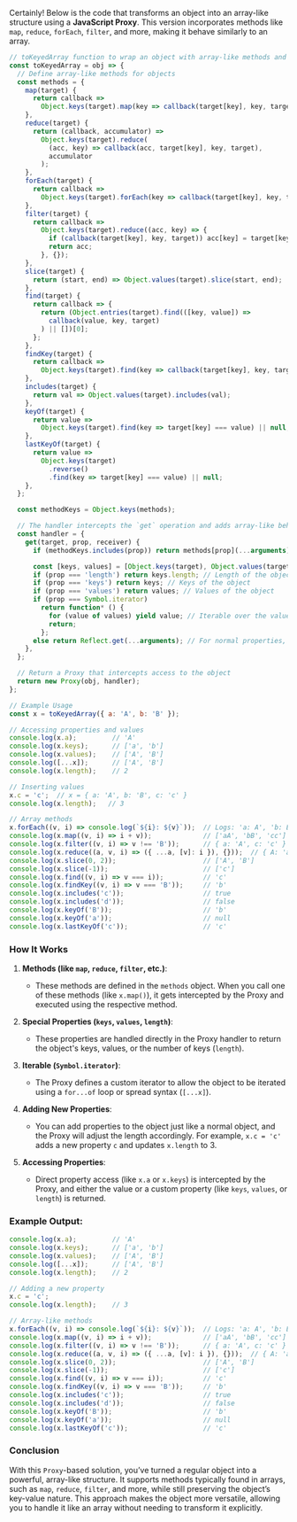 Certainly! Below is the code that transforms an object into an array-like structure using a **JavaScript Proxy**. This version incorporates methods like `map`, `reduce`, `forEach`, `filter`, and more, making it behave similarly to an array.

```javascript
// toKeyedArray function to wrap an object with array-like methods and behaviors
const toKeyedArray = obj => {
  // Define array-like methods for objects
  const methods = {
    map(target) {
      return callback =>
        Object.keys(target).map(key => callback(target[key], key, target));
    },
    reduce(target) {
      return (callback, accumulator) =>
        Object.keys(target).reduce(
          (acc, key) => callback(acc, target[key], key, target),
          accumulator
        );
    },
    forEach(target) {
      return callback =>
        Object.keys(target).forEach(key => callback(target[key], key, target));
    },
    filter(target) {
      return callback =>
        Object.keys(target).reduce((acc, key) => {
          if (callback(target[key], key, target)) acc[key] = target[key];
          return acc;
        }, {});
    },
    slice(target) {
      return (start, end) => Object.values(target).slice(start, end);
    },
    find(target) {
      return callback => {
        return (Object.entries(target).find(([key, value]) =>
          callback(value, key, target)
        ) || [])[0];
      };
    },
    findKey(target) {
      return callback =>
        Object.keys(target).find(key => callback(target[key], key, target));
    },
    includes(target) {
      return val => Object.values(target).includes(val);
    },
    keyOf(target) {
      return value =>
        Object.keys(target).find(key => target[key] === value) || null;
    },
    lastKeyOf(target) {
      return value =>
        Object.keys(target)
          .reverse()
          .find(key => target[key] === value) || null;
    },
  };

  const methodKeys = Object.keys(methods);

  // The handler intercepts the `get` operation and adds array-like behavior
  const handler = {
    get(target, prop, receiver) {
      if (methodKeys.includes(prop)) return methods[prop](...arguments);

      const [keys, values] = [Object.keys(target), Object.values(target)];
      if (prop === 'length') return keys.length; // Length of the object (number of keys)
      if (prop === 'keys') return keys; // Keys of the object
      if (prop === 'values') return values; // Values of the object
      if (prop === Symbol.iterator)
        return function* () {
          for (value of values) yield value; // Iterable over the values
          return;
        };
      else return Reflect.get(...arguments); // For normal properties, delegate to Reflect
    },
  };

  // Return a Proxy that intercepts access to the object
  return new Proxy(obj, handler);
};

// Example Usage
const x = toKeyedArray({ a: 'A', b: 'B' });

// Accessing properties and values
console.log(x.a);         // 'A'
console.log(x.keys);      // ['a', 'b']
console.log(x.values);    // ['A', 'B']
console.log([...x]);      // ['A', 'B']
console.log(x.length);    // 2

// Inserting values
x.c = 'c';  // x = { a: 'A', b: 'B', c: 'c' }
console.log(x.length);   // 3

// Array methods
x.forEach((v, i) => console.log(`${i}: ${v}`));  // Logs: 'a: A', 'b: B', 'c: c'
console.log(x.map((v, i) => i + v));             // ['aA', 'bB', 'cc']
console.log(x.filter((v, i) => v !== 'B'));      // { a: 'A', c: 'c' }
console.log(x.reduce((a, v, i) => ({ ...a, [v]: i }), {}));  // { A: 'a', B: 'b', c: 'c' }
console.log(x.slice(0, 2));                      // ['A', 'B']
console.log(x.slice(-1));                        // ['c']
console.log(x.find((v, i) => v === i));          // 'c'
console.log(x.findKey((v, i) => v === 'B'));     // 'b'
console.log(x.includes('c'));                    // true
console.log(x.includes('d'));                    // false
console.log(x.keyOf('B'));                       // 'b'
console.log(x.keyOf('a'));                       // null
console.log(x.lastKeyOf('c'));                   // 'c'
```

### **How It Works**

1. **Methods (like `map`, `reduce`, `filter`, etc.)**: 
   - These methods are defined in the `methods` object. When you call one of these methods (like `x.map()`), it gets intercepted by the Proxy and executed using the respective method.
   
2. **Special Properties (`keys`, `values`, `length`)**: 
   - These properties are handled directly in the Proxy handler to return the object's keys, values, or the number of keys (`length`).

3. **Iterable (`Symbol.iterator`)**:
   - The Proxy defines a custom iterator to allow the object to be iterated using a `for...of` loop or spread syntax (`[...x]`).

4. **Adding New Properties**:
   - You can add properties to the object just like a normal object, and the Proxy will adjust the length accordingly. For example, `x.c = 'c'` adds a new property `c` and updates `x.length` to 3.

5. **Accessing Properties**:
   - Direct property access (like `x.a` or `x.keys`) is intercepted by the Proxy, and either the value or a custom property (like `keys`, `values`, or `length`) is returned.

### **Example Output:**
```javascript
console.log(x.a);         // 'A'
console.log(x.keys);      // ['a', 'b']
console.log(x.values);    // ['A', 'B']
console.log([...x]);      // ['A', 'B']
console.log(x.length);    // 2

// Adding a new property
x.c = 'c';
console.log(x.length);    // 3

// Array-like methods
x.forEach((v, i) => console.log(`${i}: ${v}`));  // Logs: 'a: A', 'b: B', 'c: c'
console.log(x.map((v, i) => i + v));             // ['aA', 'bB', 'cc']
console.log(x.filter((v, i) => v !== 'B'));      // { a: 'A', c: 'c' }
console.log(x.reduce((a, v, i) => ({ ...a, [v]: i }), {}));  // { A: 'a', B: 'b', c: 'c' }
console.log(x.slice(0, 2));                      // ['A', 'B']
console.log(x.slice(-1));                        // ['c']
console.log(x.find((v, i) => v === i));          // 'c'
console.log(x.findKey((v, i) => v === 'B'));     // 'b'
console.log(x.includes('c'));                    // true
console.log(x.includes('d'));                    // false
console.log(x.keyOf('B'));                       // 'b'
console.log(x.keyOf('a'));                       // null
console.log(x.lastKeyOf('c'));                   // 'c'
```

### **Conclusion**

With this `Proxy`-based solution, you’ve turned a regular object into a powerful, array-like structure. It supports methods typically found in arrays, such as `map`, `reduce`, `filter`, and more, while still preserving the object’s key-value nature. This approach makes the object more versatile, allowing you to handle it like an array without needing to transform it explicitly.